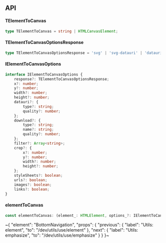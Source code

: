 

## API

#### TElementToCanvas

```ts
type TElementToCanvas = string | HTMLCanvasElement;
```

#### TElementToCanvasOptionsResponse

```ts
type TElementToCanvasOptionsResponse = 'svg' | 'svg-datauri' | 'datauri' | 'canvas' | 'download';
```

#### IElementToCanvasOptions

```ts
interface IElementToCanvasOptions {
    response?: TElementToCanvasOptionsResponse;
    x?: number;
    y?: number;
    width?: number;
    height?: number;
    datauri?: {
        type?: string;
        quality?: number;
    };
    download?: {
        type?: string;
        name?: string;
        quality?: number;
    };
    filter?: Array<string>;
    crop?: {
        x?: number;
        y?: number;
        width?: number;
        height?: number;
    };
    styleSheets?: boolean;
    urls?: boolean;
    images?: boolean;
    links?: boolean;
}
```

#### elementToCanvas

```ts
const elementToCanvas: (element_: HTMLElement, options_?: IElementToCanvasOptions) => Promise<TElementToCanvas>;
```


~{
  "element": "BottomNavigation",
  "props": {
    "previous": {
      "label": "Utils: element",
      "to": "/dev/utils/use/element"
    },
    "next": {
      "label": "Utils: emphasize",
      "to": "/dev/utils/use/emphasize"
    }
  }
}~